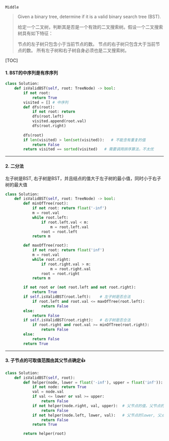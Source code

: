 `Middle` 

> Given a binary tree, determine if it is a valid binary search tree (BST).
>
> 给定一个二叉树，判断其是否是一个有效的二叉搜索树。假设一个二叉搜索树具有如下特征：
>
> 节点的左子树只包含小于当前节点的数。
>节点的右子树只包含大于当前节点的数。
> 所有左子树和右子树自身必须也是二叉搜索树。

[TOC]

#### 1. BST的中序列是有序序列

```python
class Solution:
    def isValidBST(self, root: TreeNode) -> bool:
        if not root:
            return True
        visited = [] # 中序列
        def dfs(root):
            if not root: return
            dfs(root.left)
            visited.append(root.val)
            dfs(root.right)
        
        dfs(root)
        if len(visited) > len(set(visited)):   # 不能含有重复的值
            return False
        return visited == sorted(visited)   # 需要调用排序算法，不太优
```

---

#### 2. 二分法

左子树是BST, 右子树是BST，并且结点的值大于左子树的最小值，同时小于右子树的最大值

```python
class Solution:
    def isValidBST(self, root: TreeNode) -> bool:
        def minOfTree(root):
            if not root: return float('-inf')
            m = root.val
            while root.left:
                if root.left.val < m:
                    m = root.left.val
                root = root.left
            return m

        def maxOfTree(root):
            if not root: return float('inf')
            m = root.val
            while root.right:
                if root.right.val > m:
                    m = root.right.val
                root = root.right
            return m

        if not root or (not root.left and not root.right): 
            return True
        if self.isValidBST(root.left):    # 左子树是否合法
            if root.left and root.val <= maxOfTree(root.left):
                return False
        else:
            return False
        if self.isValidBST(root.right):   # 右子树是否合法
            if root.right and root.val >= minOfTree(root.right):
                return False
        else:
            return False
        return True
```

---

#### 3. 子节点的可取值范围由其父节点确定:+1:

```python
class Solution:
    def isValidBST(self, root):
        def helper(node, lower = float('-inf'), upper = float('inf')):
            if not node: return True
            val = node.val
            if val <= lower or val >= upper:
                return False
            if not helper(node.right, val, upper):  # 父节点的值，父节点的upper
                return False
            if not helper(node.left, lower, val):   # 父节点的lower, 父点的的值 
                return False 
            return True

        return helper(root)
```

